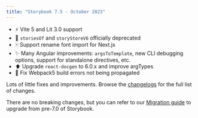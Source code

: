 ```yaml
---
title: "Storybook 7.5 - October 2023"
---
```


- ⚡️ Vite 5 and Lit 3.0 support
- 👻 `storiesOf` and `storyStoreV6` officially deprecated
- 🀄 Support rename font import for Next.js
- ✨ Many Angular improvements: `argsToTemplate`, new CLI debugging options, support for standalone directives, etc.
- ⬆️ Upgrade `react-docgen` to 6.0.x and improve argTypes
- 🔨 Fix Webpack5 build errors not being propagated

Lots of little fixes and improvements. Browse the [changelogs](https://github.com/storybookjs/storybook/blob/next/CHANGELOG.md) for the full list of changes.

There are no breaking changes, but you can refer to our
[Migration guide](https://storybook.js.org/migration-guides/7.0) to upgrade from
pre-7.0 of Storybook.
